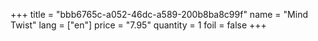 +++
title = "bbb6765c-a052-46dc-a589-200b8ba8c99f"
name = "Mind Twist"
lang = ["en"]
price = "7.95"
quantity = 1
foil = false
+++
